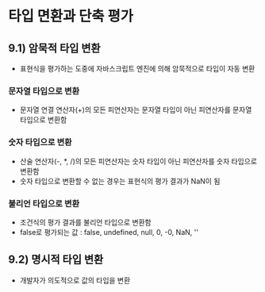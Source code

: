 # 타입 면환과 단축 평가

## 9.1) 암묵적 타입 변환
- 표현식을 평가하는 도중에 자바스크립트 엔진에 의해 암묵적으로 타입이 자동 변환
### 문자열 타입으로 변환
- 문자열 연결 연산자(+)의 모든 피연산자는 문자열 타입이 아닌 피연산자를 문자열 타입으로 변환함
### 숫자 타입으로 변환
- 산술 연산자(-, *, /)의 모든 피연산자는 숫자 타입이 아닌 피연산자를 숫자 타입으로 변환함
- 숫자 타입으로 변환할 수 없는 경우는 표현식의 평가 결과가 NaN이 됨
### 불리언 타입으로 변환
- 조건식의 평가 결과를 불리언 타입으로 변환함
- false로 평가되는 값 : false, undefined, null, 0, -0, NaN, ''

## 9.2) 명시적 타입 변환
- 개발자가 의도적으로 값의 타입을 변환